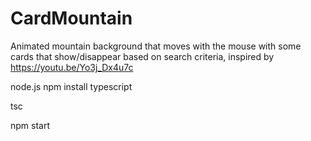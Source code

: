 # CardMountain
Animated mountain background that moves with the mouse with some cards that show/disappear based on search criteria, inspired by https://youtu.be/Yo3j_Dx4u7c
<!-- Dependencies -->
node.js
npm install typescript

<!-- To compile all .ts files into the ./src/ts-built folder run this -->
tsc

<!-- To run the program locally open your terminal to the proper directory and run this -->
npm start
